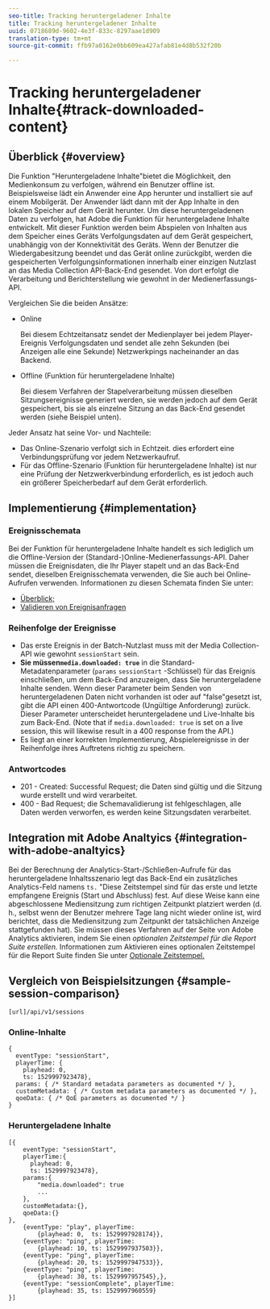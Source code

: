 ```yaml
---
seo-title: Tracking heruntergeladener Inhalte
title: Tracking heruntergeladener Inhalte
uuid: 0718689d-9602-4e3f-833c-8297aae1d909
translation-type: tm+mt
source-git-commit: ffb97a0162e0bb609ea427afab81e4d8b532f20b

---
```



# Tracking heruntergeladener Inhalte{#track-downloaded-content}

## Überblick {#overview}

Die Funktion "Heruntergeladene Inhalte"bietet die Möglichkeit, den Medienkonsum zu verfolgen, während ein Benutzer offline ist. Beispielsweise lädt ein Anwender eine App herunter und installiert sie auf einem Mobilgerät. Der Anwender lädt dann mit der App Inhalte in den lokalen Speicher auf dem Gerät herunter. Um diese heruntergeladenen Daten zu verfolgen, hat Adobe die Funktion für heruntergeladene Inhalte entwickelt. Mit dieser Funktion werden beim Abspielen von Inhalten aus dem Speicher eines Geräts Verfolgungsdaten auf dem Gerät gespeichert, unabhängig von der Konnektivität des Geräts. Wenn der Benutzer die Wiedergabesitzung beendet und das Gerät online zurückgibt, werden die gespeicherten Verfolgungsinformationen innerhalb einer einzigen Nutzlast an das Media Collection API-Back-End gesendet. Von dort erfolgt die Verarbeitung und Berichterstellung wie gewohnt in der Medienerfassungs-API.

Vergleichen Sie die beiden Ansätze:

* Online

   Bei diesem Echtzeitansatz sendet der Medienplayer bei jedem Player-Ereignis Verfolgungsdaten und sendet alle zehn Sekunden (bei Anzeigen alle eine Sekunde) Netzwerkpings nacheinander an das Backend.

* Offline (Funktion für heruntergeladene Inhalte)

   Bei diesem Verfahren der Stapelverarbeitung müssen dieselben Sitzungsereignisse generiert werden, sie werden jedoch auf dem Gerät gespeichert, bis sie als einzelne Sitzung an das Back-End gesendet werden (siehe Beispiel unten).

Jeder Ansatz hat seine Vor- und Nachteile:
* Das Online-Szenario verfolgt sich in Echtzeit. dies erfordert eine Verbindungsprüfung vor jedem Netzwerkaufruf.
* Für das Offline-Szenario (Funktion für heruntergeladene Inhalte) ist nur eine Prüfung der Netzwerkverbindung erforderlich, es ist jedoch auch ein größerer Speicherbedarf auf dem Gerät erforderlich.

## Implementierung {#implementation}

### Ereignisschemata

Bei der Funktion für heruntergeladene Inhalte handelt es sich lediglich um die Offline-Version der (Standard-)Online-Medienerfassungs-API. Daher müssen die Ereignisdaten, die Ihr Player stapelt und an das Back-End sendet, dieselben Ereignisschemata verwenden, die Sie auch bei Online-Aufrufen verwenden. Informationen zu diesen Schemata finden Sie unter:
* [Überblick;](/help/media-collection-api/mc-api-overview.md)
* [Validieren von Ereignisanfragen](/help/media-collection-api/mc-api-impl/mc-api-validate-reqs.md)

### Reihenfolge der Ereignisse

* Das erste Ereignis in der Batch-Nutzlast muss mit der Media Collection-API wie gewohnt `sessionStart` sein.
* **Sie müssen`media.downloaded: true`** in die Standard-Metadatenparameter (`params` `sessionStart` -Schlüssel) für das Ereignis einschließen, um dem Back-End anzuzeigen, dass Sie heruntergeladene Inhalte senden. Wenn dieser Parameter beim Senden von heruntergeladenen Daten nicht vorhanden ist oder auf "false"gesetzt ist, gibt die API einen 400-Antwortcode (Ungültige Anforderung) zurück. Dieser Parameter unterscheidet heruntergeladene und Live-Inhalte bis zum Back-End. (Note that if `media.downloaded: true` is set on a live session, this will likewise result in a 400 response from the API.)
* Es liegt an einer korrekten Implementierung, Abspielereignisse in der Reihenfolge ihres Auftretens richtig zu speichern.

### Antwortcodes

* 201 - Created: Successful Request; die Daten sind gültig und die Sitzung wurde erstellt und wird verarbeitet.
* 400 - Bad Request; die Schemavalidierung ist fehlgeschlagen, alle Daten werden verworfen, es werden keine Sitzungsdaten verarbeitet.

## Integration mit Adobe Analtyics {#integration-with-adobe-analtyics}

Bei der Berechnung der Analytics-Start-/Schließen-Aufrufe für das heruntergeladene Inhaltsszenario legt das Back-End ein zusätzliches Analytics-Feld namens `ts.` "Diese Zeitstempel sind für das erste und letzte empfangene Ereignis (Start und Abschluss) fest. Auf diese Weise kann eine abgeschlossene Mediensitzung zum richtigen Zeitpunkt platziert werden (d. h., selbst wenn der Benutzer mehrere Tage lang nicht wieder online ist, wird berichtet, dass die Mediensitzung zum Zeitpunkt der tatsächlichen Anzeige stattgefunden hat). Sie müssen dieses Verfahren auf der Seite von Adobe Analytics aktivieren, indem Sie einen _optionalen Zeitstempel für die Report Suite erstellen._ Informationen zum Aktivieren eines optionalen Zeitstempel für die Report Suite finden Sie unter [Optionale Zeitstempel.](https://docs.adobe.com/content/help/en/analytics/admin/admin-tools/timestamp-optional.html)

## Vergleich von Beispielsitzungen {#sample-session-comparison}

```
[url]/api/v1/sessions
```

### Online-Inhalte

```
{ 
  eventType: "sessionStart", 
  playerTime: { 
    playhead: 0,  
    ts: 1529997923478},  
  params: { /* Standard metadata parameters as documented */ },  
  customMetadata: { /* Custom metadata parameters as documented */ },  
  qoeData: { /* QoE parameters as documented */ } 
}
```

### Heruntergeladene Inhalte

```
[{ 
    eventType: "sessionStart", 
    playerTime:{
      playhead: 0, 
      ts: 1529997923478},  
    params:{
        "media.downloaded": true
        ...
    }, 
    customMetadata:{},  
    qoeData:{} 
}, 
    {eventType: "play", playerTime:
        {playhead: 0,  ts: 1529997928174}}, 
    {eventType: "ping", playerTime:
        {playhead: 10, ts: 1529997937503}}, 
    {eventType: "ping", playerTime:
        {playhead: 20, ts: 1529997947533}}, 
    {eventType: "ping", playerTime:
        {playhead: 30, ts: 1529997957545},}, 
    {eventType: "sessionComplete", playerTime:
        {playhead: 35, ts: 1529997960559} 
}]
```

